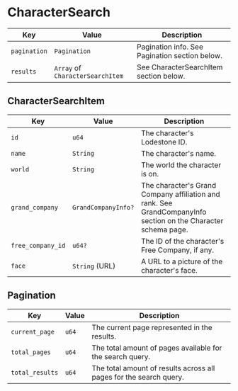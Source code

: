 # CharacterSearch

|Key|Value|Description|
|---|---|---|
|`pagination`|`Pagination`|Pagination info. See Pagination section below.|
|`results`|`Array` of `CharacterSearchItem`|See CharacterSearchItem section below.|

## CharacterSearchItem

|Key|Value|Description|
|---|---|---|
|`id`|`u64`|The character's Lodestone ID.|
|`name`|`String`|The character's name.|
|`world`|`String`|The world the character is on.|
|`grand_company`|`GrandCompanyInfo?`|The character's Grand Company affiliation and rank. See GrandCompanyInfo section on the Character schema page.|
|`free_company_id`|`u64?`|The ID of the character's Free Company, if any.|
|`face`|`String` (URL)|A URL to a picture of the character's face.|

## Pagination

|Key|Value|Description|
|---|---|---|
|`current_page`|`u64`|The current page represented in the results.|
|`total_pages`|`u64`|The total amount of pages available for the search query.|
|`total_results`|`u64`|The total amount of results across all pages for the search query.|
